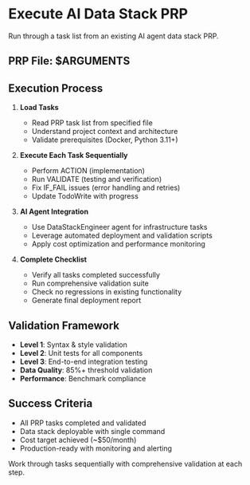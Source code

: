# Execute AI Data Stack PRP

Run through a task list from an existing AI agent data stack PRP.

## PRP File: $ARGUMENTS

## Execution Process

1. **Load Tasks**
   - Read PRP task list from specified file
   - Understand project context and architecture
   - Validate prerequisites (Docker, Python 3.11+)

2. **Execute Each Task Sequentially**
   - Perform ACTION (implementation)
   - Run VALIDATE (testing and verification)
   - Fix IF_FAIL issues (error handling and retries)
   - Update TodoWrite with progress

3. **AI Agent Integration**
   - Use DataStackEngineer agent for infrastructure tasks
   - Leverage automated deployment and validation scripts
   - Apply cost optimization and performance monitoring

4. **Complete Checklist**
   - Verify all tasks completed successfully
   - Run comprehensive validation suite
   - Check no regressions in existing functionality
   - Generate final deployment report

## Validation Framework

- **Level 1**: Syntax & style validation
- **Level 2**: Unit tests for all components
- **Level 3**: End-to-end integration testing
- **Data Quality**: 85%+ threshold validation
- **Performance**: Benchmark compliance

## Success Criteria

- All PRP tasks completed and validated
- Data stack deployable with single command
- Cost target achieved (~$50/month)
- Production-ready with monitoring and alerting

Work through tasks sequentially with comprehensive validation at each step.